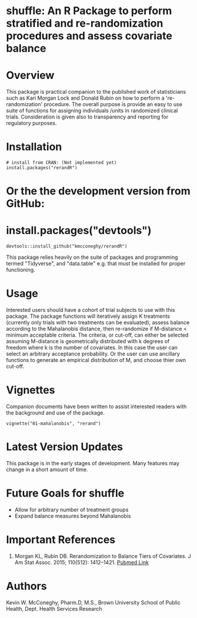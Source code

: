 ﻿shuffle: An R Package to perform stratified and re-randomization procedures and assess covariate balance
===============

# Overview  
This package is practical companion to the published work of statisticians such as Kari Morgan Lock and Donald Rubin on how to perform a 're-randomization' procedure. The overall purpose is provide an easy to use suite of functions for assigning individuals /units in randomized clinical trials. Consideration is given also to transparency and reporting for regulatory purposes.  

# Installation  
```{r, eval=F}
# install from CRAN: (Not implemented yet)
install.packages("rerandR")
```
# Or the the development version from GitHub:
# install.packages("devtools")
```{r, eval=F}
devtools::install_github("kmcconeghy/rerandR")
```
This package relies heavily on the suite of packages and programming termed "Tidyverse", and "data.table" e.g. that must be installed for proper functioning.  

# Usage  
Interested users should have a cohort of trial subjects to use with this package. The package functions will iteratively assign K treatments (currently only trials with two treatments can be evaluated), assess balance according to the Mahalanobis distance, then re-randomize if M-distance < minimum acceptable criteria. The criteria, or cut-off, can either be selected assuming M-distance is geometrically distributed with k degrees of freedom where k is the number of covariates. In this case the user can select an arbitrary acceptance probability. Or the user can use ancillary functions to generate an empirical distribution of M, and choose thier own cut-off.  

# Vignettes  
Companion documents have been written to assist interested readers with the background and use of the package. 
```{r, eval=F}
vignette("01-mahalanobis", "rerand")
```

# Latest Version Updates  
This package is in the early stages of development. Many features may change in a short amount of time.  

# Future Goals for shuffle  
- Allow for arbitrary number of treatment groups
- Expand balance measures beyond Mahalanobis

# Important References   
 1. Morgan KL, Rubin DB. Rerandomization to Balance Tiers of Covariates. J Am Stat Assoc. 2015; 110(512): 1412–1421. [Pubmed Link](https://www.ncbi.nlm.nih.gov/pmc/articles/PMC5042467/)  

# Authors  
Kevin W. McConeghy, Pharm.D, M.S., Brown University School of Public Health, Dept. Health Services Research  
